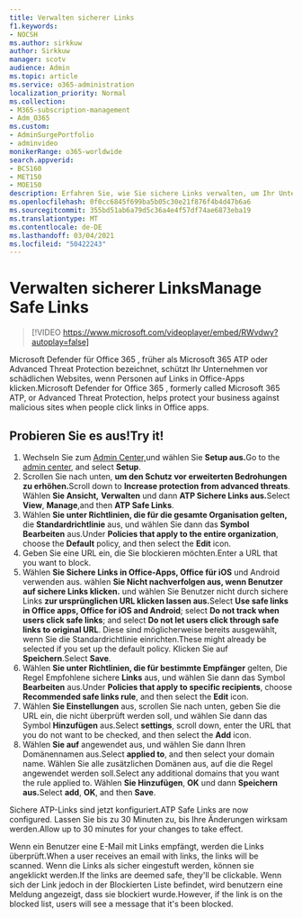 ```yaml
---
title: Verwalten sicherer Links
f1.keywords:
- NOCSH
ms.author: sirkkuw
author: Sirkkuw
manager: scotv
audience: Admin
ms.topic: article
ms.service: o365-administration
localization_priority: Normal
ms.collection:
- M365-subscription-management
- Adm_O365
ms.custom:
- AdminSurgePortfolio
- adminvideo
monikerRange: o365-worldwide
search.appverid:
- BCS160
- MET150
- MOE150
description: Erfahren Sie, wie Sie sichere Links verwalten, um Ihr Unternehmen vor schädlichen Websites zu schützen.
ms.openlocfilehash: 0f0cc6845f699ba5b05c30e21f876f4b4d47b6a6
ms.sourcegitcommit: 355bd51ab6a79d5c36a4e4f57df74ae6873eba19
ms.translationtype: MT
ms.contentlocale: de-DE
ms.lasthandoff: 03/04/2021
ms.locfileid: "50422243"
---
```

# <a name="manage-safe-links"></a><span data-ttu-id="69e53-103">Verwalten sicherer Links</span><span class="sxs-lookup"><span data-stu-id="69e53-103">Manage Safe Links</span></span>

> [!VIDEO https://www.microsoft.com/videoplayer/embed/RWvdwy?autoplay=false]

<span data-ttu-id="69e53-104">Microsoft Defender für Office 365 , früher als Microsoft 365 ATP oder Advanced Threat Protection bezeichnet, schützt Ihr Unternehmen vor schädlichen Websites, wenn Personen auf Links in Office-Apps klicken.</span><span class="sxs-lookup"><span data-stu-id="69e53-104">Microsoft Defender for Office 365 , formerly called Microsoft 365 ATP, or Advanced Threat Protection, helps protect your business against malicious sites when people click links in Office apps.</span></span>

## <a name="try-it"></a><span data-ttu-id="69e53-105">Probieren Sie es aus!</span><span class="sxs-lookup"><span data-stu-id="69e53-105">Try it!</span></span>

1. <span data-ttu-id="69e53-106">Wechseln Sie zum [Admin Center,](https://admin.microsoft.com)und wählen Sie **Setup aus.**</span><span class="sxs-lookup"><span data-stu-id="69e53-106">Go to the [admin center](https://admin.microsoft.com), and select **Setup**.</span></span>
1. <span data-ttu-id="69e53-107">Scrollen Sie nach unten, **um den Schutz vor erweiterten Bedrohungen zu erhöhen.**</span><span class="sxs-lookup"><span data-stu-id="69e53-107">Scroll down to **Increase protection from advanced threats**.</span></span> <span data-ttu-id="69e53-108">Wählen **Sie Ansicht,** **Verwalten** und dann **ATP Sichere Links aus.**</span><span class="sxs-lookup"><span data-stu-id="69e53-108">Select **View**, **Manage**,and then **ATP Safe Links**.</span></span>
1. <span data-ttu-id="69e53-109">Wählen **Sie unter Richtlinien, die für die gesamte Organisation gelten,** die **Standardrichtlinie** aus, und wählen Sie dann das **Symbol Bearbeiten** aus.</span><span class="sxs-lookup"><span data-stu-id="69e53-109">Under **Policies that apply to the entire organization**, choose the **Default** policy, and then select the **Edit** icon.</span></span>
1. <span data-ttu-id="69e53-110">Geben Sie eine URL ein, die Sie blockieren möchten.</span><span class="sxs-lookup"><span data-stu-id="69e53-110">Enter a URL that you want to block.</span></span>
1. <span data-ttu-id="69e53-111">Wählen **Sie Sichere Links in Office-Apps, Office für iOS** und Android verwenden aus. wählen **Sie Nicht nachverfolgen aus, wenn Benutzer auf sichere Links klicken.** und wählen Sie Benutzer nicht durch sichere Links **zur ursprünglichen URL klicken lassen aus.**</span><span class="sxs-lookup"><span data-stu-id="69e53-111">Select **Use safe links in Office apps, Office for iOS and Android**; select **Do not track when users click safe links**; and select **Do not let users click through safe links to original URL**.</span></span> <span data-ttu-id="69e53-112">Diese sind möglicherweise bereits ausgewählt, wenn Sie die Standardrichtlinie einrichten.</span><span class="sxs-lookup"><span data-stu-id="69e53-112">These might already be selected if you set up the default policy.</span></span> <span data-ttu-id="69e53-113">Klicken Sie auf **Speichern**.</span><span class="sxs-lookup"><span data-stu-id="69e53-113">Select **Save**.</span></span>
1. <span data-ttu-id="69e53-114">Wählen **Sie unter Richtlinien, die für bestimmte Empfänger** gelten, Die Regel Empfohlene sichere **Links** aus, und wählen Sie dann das Symbol **Bearbeiten** aus.</span><span class="sxs-lookup"><span data-stu-id="69e53-114">Under **Policies that apply to specific recipients**, choose **Recommended safe links rule**, and then select the **Edit** icon.</span></span>
1. <span data-ttu-id="69e53-115">Wählen **Sie Einstellungen** aus, scrollen Sie nach unten, geben Sie die URL ein, die nicht überprüft werden soll, und wählen Sie dann das Symbol **Hinzufügen** aus.</span><span class="sxs-lookup"><span data-stu-id="69e53-115">Select **settings**, scroll down, enter the URL that you do not want to be checked, and then select the **Add** icon.</span></span>
1. <span data-ttu-id="69e53-116">Wählen **Sie auf** angewendet aus, und wählen Sie dann Ihren Domänennamen aus.</span><span class="sxs-lookup"><span data-stu-id="69e53-116">Select **applied to**, and then select your domain name.</span></span> <span data-ttu-id="69e53-117">Wählen Sie alle zusätzlichen Domänen aus, auf die die Regel angewendet werden soll.</span><span class="sxs-lookup"><span data-stu-id="69e53-117">Select any additional domains that you want the rule applied to.</span></span> <span data-ttu-id="69e53-118">Wählen **Sie Hinzufügen**, **OK** und dann **Speichern aus.**</span><span class="sxs-lookup"><span data-stu-id="69e53-118">Select **add**, **OK**, and then **Save**.</span></span>

<span data-ttu-id="69e53-119">Sichere ATP-Links sind jetzt konfiguriert.</span><span class="sxs-lookup"><span data-stu-id="69e53-119">ATP Safe Links are now configured.</span></span> <span data-ttu-id="69e53-120">Lassen Sie bis zu 30 Minuten zu, bis Ihre Änderungen wirksam werden.</span><span class="sxs-lookup"><span data-stu-id="69e53-120">Allow up to 30 minutes for your changes to take effect.</span></span>

<span data-ttu-id="69e53-121">Wenn ein Benutzer eine E-Mail mit Links empfängt, werden die Links überprüft.</span><span class="sxs-lookup"><span data-stu-id="69e53-121">When a user receives an email with links, the links will be scanned.</span></span> <span data-ttu-id="69e53-122">Wenn die Links als sicher eingestuft werden, können sie angeklickt werden.</span><span class="sxs-lookup"><span data-stu-id="69e53-122">If the links are deemed safe, they'll be clickable.</span></span> <span data-ttu-id="69e53-123">Wenn sich der Link jedoch in der Blockierten Liste befindet, wird benutzern eine Meldung angezeigt, dass sie blockiert wurde.</span><span class="sxs-lookup"><span data-stu-id="69e53-123">However, if the link is on the blocked list, users will see a message that it's been blocked.</span></span>